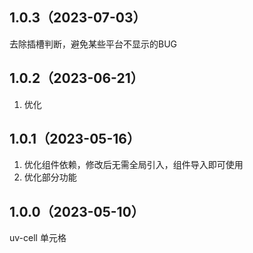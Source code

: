 ## 1.0.3（2023-07-03）
去除插槽判断，避免某些平台不显示的BUG
## 1.0.2（2023-06-21）
1. 优化
## 1.0.1（2023-05-16）
1. 优化组件依赖，修改后无需全局引入，组件导入即可使用
2. 优化部分功能
## 1.0.0（2023-05-10）
uv-cell 单元格

